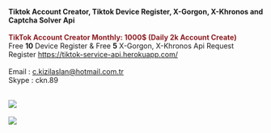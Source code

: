<b>Tiktok Account Creator, Tiktok Device Register, X-Gorgon, X-Khronos and Captcha Solver Api</b><br/><br/>
<b style="color:#8b1d22">TikTok Account Creator Monthly: 1000$ (Daily 2k Account Create)</b><br/>
Free <b>10</b> Device Register & Free <b>5</b> X-Gorgon, X-Khronos Api Request<br/>
Register https://tiktok-service-api.herokuapp.com/<br/><br/>
Email : c.kizilaslan@hotmail.com.tr<br/>
Skype : ckn.89<br/><br/>

<img src="https://i.ibb.co/KwGhvfG/device-register.gif"/>
<br/><br/>
<img src="https://www.imageupload.net/upload-image/2020/02/14/bypass.gif"/>
